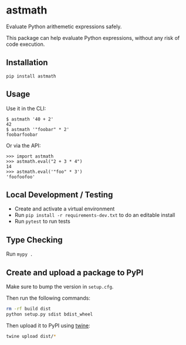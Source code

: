 # astmath

Evaluate Python arithemetic expressions safely.

This package can help evaluate Python expressions, without any risk of
code execution.

## Installation

```
pip install astmath
```

## Usage

Use it in the CLI:

```console
$ astmath '40 + 2'
42
$ astmath '"foobar" * 2'
foobarfoobar
```

Or via the API:

```pycon
>>> import astmath
>>> astmath.eval("2 + 3 * 4")
14
>>> astmath.eval('"foo" * 3')
'foofoofoo'
```

## Local Development / Testing

- Create and activate a virtual environment
- Run `pip install -r requirements-dev.txt` to do an editable install
- Run `pytest` to run tests

## Type Checking

Run `mypy .`

## Create and upload a package to PyPI

Make sure to bump the version in `setup.cfg`.

Then run the following commands:

```bash
rm -rf build dist
python setup.py sdist bdist_wheel
```

Then upload it to PyPI using [twine](https://twine.readthedocs.io/en/latest/#installation):

```bash
twine upload dist/*
```
